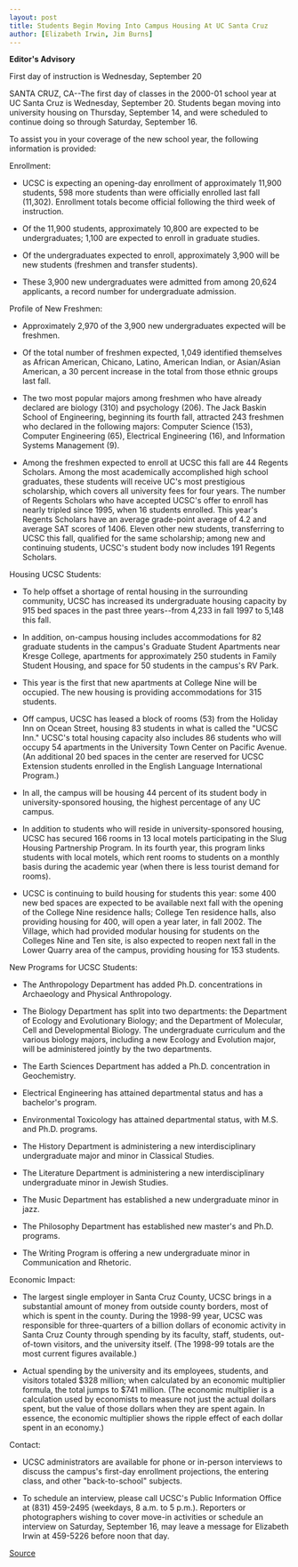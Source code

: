 ```yaml
---
layout: post
title: Students Begin Moving Into Campus Housing At UC Santa Cruz
author: [Elizabeth Irwin, Jim Burns]
---
```


**Editor's Advisory**

First day of instruction is Wednesday, September 20

SANTA CRUZ, CA--The first day of classes in the 2000-01 school year at UC Santa Cruz is Wednesday, September 20. Students began moving into university housing on Thursday, September 14, and were scheduled to continue doing so through Saturday, September 16.

To assist you in your coverage of the new school year, the following information is provided:

Enrollment:

* UCSC is expecting an opening-day enrollment of approximately 11,900 students, 598 more students than were officially enrolled last fall (11,302). Enrollment totals become official following the third week of instruction.

* Of the 11,900 students, approximately 10,800 are expected to be undergraduates; 1,100 are expected to enroll in graduate studies.

* Of the undergraduates expected to enroll, approximately 3,900 will be new students (freshmen and transfer students).

* These 3,900 new undergraduates were admitted from among 20,624 applicants, a record number for undergraduate admission.

Profile of New Freshmen:

* Approximately 2,970 of the 3,900 new undergraduates expected will be freshmen.

* Of the total number of freshmen expected, 1,049 identified themselves as African American, Chicano, Latino, American Indian, or Asian/Asian American, a 30 percent increase in the total from those ethnic groups last fall.

* The two most popular majors among freshmen who have already declared are biology (310) and psychology (206). The Jack Baskin School of Engineering, beginning its fourth fall, attracted 243 freshmen who declared in the following majors: Computer Science (153), Computer Engineering (65), Electrical Engineering (16), and Information Systems Management (9).

* Among the freshmen expected to enroll at UCSC this fall are 44 Regents Scholars. Among the most academically accomplished high school graduates, these students will receive UC's most prestigious scholarship, which covers all university fees for four years. The number of Regents Scholars who have accepted UCSC's offer to enroll has nearly tripled since 1995, when 16 students enrolled. This year's Regents Scholars have an average grade-point average of 4.2 and average SAT scores of 1406. Eleven other new students, transferring to UCSC this fall, qualified for the same scholarship; among new and continuing students, UCSC's student body now includes 191 Regents Scholars.

Housing UCSC Students:

* To help offset a shortage of rental housing in the surrounding community, UCSC has increased its undergraduate housing capacity by 915 bed spaces in the past three years--from 4,233 in fall 1997 to 5,148 this fall.

* In addition, on-campus housing includes accommodations for 82 graduate students in the campus's Graduate Student Apartments near Kresge College, apartments for approximately 250 students in Family Student Housing, and space for 50 students in the campus's RV Park.

* This year is the first that new apartments at College Nine will be occupied. The new housing is providing accommodations for 315 students.

* Off campus, UCSC has leased a block of rooms (53) from the Holiday Inn on Ocean Street, housing 83 students in what is called the "UCSC Inn." UCSC's total housing capacity also includes 86 students who will occupy 54 apartments in the University Town Center on Pacific Avenue. (An additional 20 bed spaces in the center are reserved for UCSC Extension students enrolled in the English Language International Program.)

* In all, the campus will be housing 44 percent of its student body in university-sponsored housing, the highest percentage of any UC campus.

* In addition to students who will reside in university-sponsored housing, UCSC has secured 166 rooms in 13 local motels participating in the Slug Housing Partnership Program. In its fourth year, this program links students with local motels, which rent rooms to students on a monthly basis during the academic year (when there is less tourist demand for rooms).

* UCSC is continuing to build housing for students this year: some 400 new bed spaces are expected to be available next fall with the opening of the College Nine residence halls; College Ten residence halls, also providing housing for 400, will open a year later, in fall 2002. The Village, which had provided modular housing for students on the Colleges Nine and Ten site, is also expected to reopen next fall in the Lower Quarry area of the campus, providing housing for 153 students.

New Programs for UCSC Students:

* The Anthropology Department has added Ph.D. concentrations in Archaeology and Physical Anthropology.

* The Biology Department has split into two departments: the Department of Ecology and Evolutionary Biology; and the Department of Molecular, Cell and Developmental Biology. The undergraduate curriculum and the various biology majors, including a new Ecology and Evolution major, will be administered jointly by the two departments.

* The Earth Sciences Department has added a Ph.D. concentration in Geochemistry.

* Electrical Engineering has attained departmental status and has a bachelor's program.

* Environmental Toxicology has attained departmental status, with M.S. and Ph.D. programs.

* The History Department is administering a new interdisciplinary undergraduate major and minor in Classical Studies.

* The Literature Department is administering a new interdisciplinary undergraduate minor in Jewish Studies.

* The Music Department has established a new undergraduate minor in jazz.

* The Philosophy Department has established new master's and Ph.D. programs.

* The Writing Program is offering a new undergraduate minor in Communication and Rhetoric.

Economic Impact:

* The largest single employer in Santa Cruz County, UCSC brings in a substantial amount of money from outside county borders, most of which is spent in the county. During the 1998-99 year, UCSC was responsible for three-quarters of a billion dollars of economic activity in Santa Cruz County through spending by its faculty, staff, students, out-of-town visitors, and the university itself. (The 1998-99 totals are the most current figures available.)

* Actual spending by the university and its employees, students, and visitors totaled $328 million; when calculated by an economic multiplier formula, the total jumps to $741 million. (The economic multiplier is a calculation used by economists to measure not just the actual dollars spent, but the value of those dollars when they are spent again. In essence, the economic multiplier shows the ripple effect of each dollar spent in an economy.)

Contact:

* UCSC administrators are available for phone or in-person interviews to discuss the campus's first-day enrollment projections, the entering class, and other "back-to-school" subjects.

* To schedule an interview, please call UCSC's Public Information Office at (831) 459-2495 (weekdays, 8 a.m. to 5 p.m.). Reporters or photographers wishing to cover move-in activities or schedule an interview on Saturday, September 16, may leave a message for Elizabeth Irwin at 459-5226 before noon that day.

[Source](http://www1.ucsc.edu/news_events/press_releases/archive/00-01/09-00/first_day.htm "Permalink to Students begin moving into campus housing at UC Santa Cruz")
